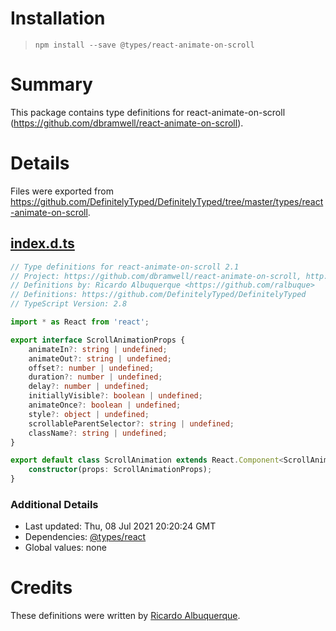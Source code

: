 # Installation
> `npm install --save @types/react-animate-on-scroll`

# Summary
This package contains type definitions for react-animate-on-scroll (https://github.com/dbramwell/react-animate-on-scroll).

# Details
Files were exported from https://github.com/DefinitelyTyped/DefinitelyTyped/tree/master/types/react-animate-on-scroll.
## [index.d.ts](https://github.com/DefinitelyTyped/DefinitelyTyped/tree/master/types/react-animate-on-scroll/index.d.ts)
````ts
// Type definitions for react-animate-on-scroll 2.1
// Project: https://github.com/dbramwell/react-animate-on-scroll, http://dbramwell.github.io/react-animate-on-scroll
// Definitions by: Ricardo Albuquerque <https://github.com/ralbuque>
// Definitions: https://github.com/DefinitelyTyped/DefinitelyTyped
// TypeScript Version: 2.8

import * as React from 'react';

export interface ScrollAnimationProps {
    animateIn?: string | undefined;
    animateOut?: string | undefined;
    offset?: number | undefined;
    duration?: number | undefined;
    delay?: number | undefined;
    initiallyVisible?: boolean | undefined;
    animateOnce?: boolean | undefined;
    style?: object | undefined;
    scrollableParentSelector?: string | undefined;
    className?: string | undefined;
}

export default class ScrollAnimation extends React.Component<ScrollAnimationProps> {
    constructor(props: ScrollAnimationProps);
}

````

### Additional Details
 * Last updated: Thu, 08 Jul 2021 20:20:24 GMT
 * Dependencies: [@types/react](https://npmjs.com/package/@types/react)
 * Global values: none

# Credits
These definitions were written by [Ricardo Albuquerque](https://github.com/ralbuque).
